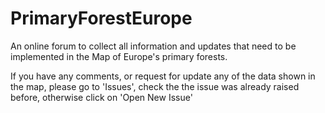 # PrimaryForestEurope
An online forum to collect all information and updates that need to be implemented in the Map of Europe's primary forests.

If you have any comments, or request for update any of the data shown in the map, please go to 'Issues', check the the issue was already raised before, otherwise click on 'Open New Issue'

